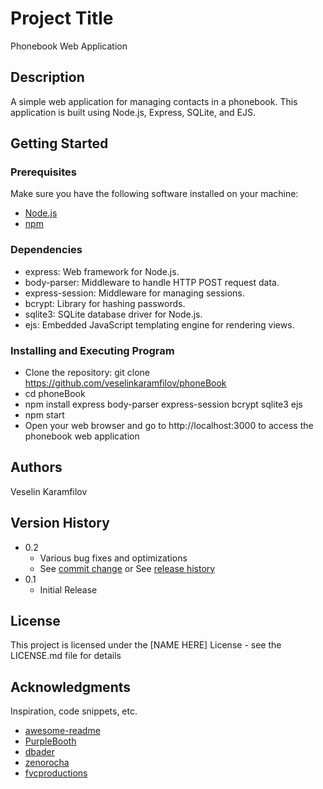 # Project Title

Phonebook Web Application

## Description

A simple web application for managing contacts in a phonebook. This application is built using Node.js, Express, SQLite, and EJS.

## Getting Started

### Prerequisites

Make sure you have the following software installed on your machine:

- [Node.js](https://nodejs.org/)
- [npm](https://www.npmjs.com/)

### Dependencies

* express: Web framework for Node.js.
* body-parser: Middleware to handle HTTP POST request data.
* express-session: Middleware for managing sessions.
* bcrypt: Library for hashing passwords.
* sqlite3: SQLite database driver for Node.js.
* ejs: Embedded JavaScript templating engine for rendering views.

### Installing and Executing Program

* Clone the repository: git clone https://github.com/veselinkaramfilov/phoneBook
* cd phoneBook
* npm install express body-parser express-session bcrypt sqlite3 ejs
* npm start
* Open your web browser and go to http://localhost:3000 to access the phonebook web application

## Authors

Veselin Karamfilov

## Version History

* 0.2
    * Various bug fixes and optimizations
    * See [commit change]() or See [release history]()
* 0.1
    * Initial Release

## License

This project is licensed under the [NAME HERE] License - see the LICENSE.md file for details

## Acknowledgments

Inspiration, code snippets, etc.
* [awesome-readme](https://github.com/matiassingers/awesome-readme)
* [PurpleBooth](https://gist.github.com/PurpleBooth/109311bb0361f32d87a2)
* [dbader](https://github.com/dbader/readme-template)
* [zenorocha](https://gist.github.com/zenorocha/4526327)
* [fvcproductions](https://gist.github.com/fvcproductions/1bfc2d4aecb01a834b46)
